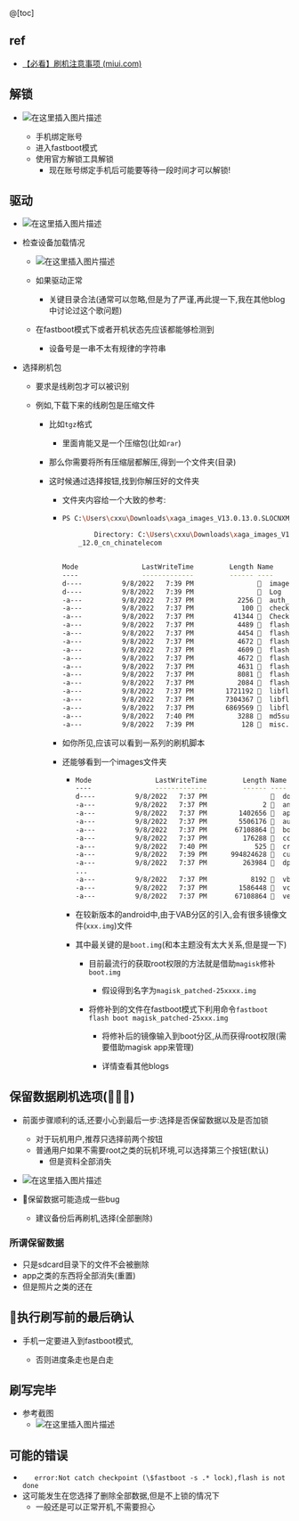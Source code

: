 @[toc]
## ref

- [【必看】刷机注意事项 (miui.com)](https://web.vip.miui.com/page/info/mio/mio/detail?postId=32681233&app_version=dev.20051)

## 解锁

- ![在这里插入图片描述](https://img-blog.csdnimg.cn/9374f9b84a5946f5a6de26790ba8ef39.png)

  - 手机绑定账号
  - 进入fastboot模式
  - 使用官方解锁工具解锁
    - 现在账号绑定手机后可能要等待一段时间才可以解锁!

## 驱动

- ![在这里插入图片描述](https://img-blog.csdnimg.cn/661810c754b44b299f96ecb49d1f9326.png)


- 检查设备加载情况

  - ![在这里插入图片描述](https://img-blog.csdnimg.cn/44685049a6d94e7897c860af6d0bf49c.png)

  - 如果驱动正常
    - 关键目录合法(通常可以忽略,但是为了严谨,再此提一下,我在其他blog中讨论过这个歌问题)
  - 在fastboot模式下或者开机状态先应该都能够检测到
    - 设备号是一串不太有规律的字符串

- 选择刷机包

  - 要求是线刷包才可以被识别

  - 例如,下载下来的线刷包是压缩文件

    - 比如`tgz`格式

      - 里面肯能又是一个压缩包(比如`rar`)

    - 那么你需要将所有压缩层都解压,得到一个文件夹(目录)

    - 这时候通过选择按钮,找到你解压好的文件夹

      - 文件夹内容给一个大致的参考:

      - ```bash
        PS C:\Users\cxxu\Downloads\xaga_images_V13.0.13.0.SLOCNXM_20220908.0000.00_12.0_cn_chinatelecom> ls
        
                Directory: C:\Users\cxxu\Downloads\xaga_images_V13.0.13.0.SLOCNXM_20220908.0000.00
            _12.0_cn_chinatelecom
        
        
        Mode                LastWriteTime         Length Name
        ----                -------------         ------ ----
        d----          9/8/2022   7:39 PM                  images
        d----          9/8/2022   7:39 PM                  Log
        -a---          9/8/2022   7:37 PM           2256   auth_sv5.auth
        -a---          9/8/2022   7:37 PM            100   check_sum.sh
        -a---          9/8/2022   7:37 PM          41344   CheckSum_Gen
        -a---          9/8/2022   7:37 PM           4489   flash_all_except_data_storage.bat
        -a---          9/8/2022   7:37 PM           4454   flash_all_except_data_storage.sh
        -a---          9/8/2022   7:37 PM           4672   flash_all_lock.bat
        -a---          9/8/2022   7:37 PM           4609   flash_all_lock.sh
        -a---          9/8/2022   7:37 PM           4672   flash_all.bat
        -a---          9/8/2022   7:37 PM           4631   flash_all.sh
        -a---          9/8/2022   7:37 PM           8081   flash_gen_crc_list.py
        -a---          9/8/2022   7:37 PM           2084   flash_gen_md5_list.py
        -a---          9/8/2022   7:37 PM        1721192   libflashtool.so
        -a---          9/8/2022   7:37 PM        7304367   libflashtool.v1.so
        -a---          9/8/2022   7:37 PM        6869569   libflashtoolEx.so
        -a---          9/8/2022   7:40 PM           3288   md5sum.xml
        -a---          9/8/2022   7:39 PM            128   misc.txt
        
        ```

      - 如你所见,应该可以看到一系列的刷机脚本

      - 还能够看到一个images文件夹

        - ```bash
          Mode                LastWriteTime         Length Name
          ----                -------------         ------ ----
          d----          9/8/2022   7:37 PM                  download_agent
          -a---          9/8/2022   7:37 PM              2   anti_version.txt
          -a---          9/8/2022   7:37 PM        1402656   apusys.img
          -a---          9/8/2022   7:37 PM        5506176   audio_dsp.img
          -a---          9/8/2022   7:37 PM       67108864   boot.img
          -a---          9/8/2022   7:37 PM         176288   ccu.img
          -a---          9/8/2022   7:40 PM            525   crclist.txt
          -a---          9/8/2022   7:39 PM      994824628   cust.img
          -a---          9/8/2022   7:37 PM         263984   dpm.img
          ...
          -a---          9/8/2022   7:37 PM           8192   vbmeta.img
          -a---          9/8/2022   7:37 PM        1586448   vcp.img
          -a---          9/8/2022   7:37 PM       67108864   vendor_boot.img
          ```

        - 在较新版本的android中,由于VAB分区的引入,会有很多镜像文件(`xxx.img`)文件

        - 其中最关键的是`boot.img`(和本主题没有太大关系,但是提一下)

          - 目前最流行的获取root权限的方法就是借助`magisk`修补`boot.img`

            - 假设得到名字为`magisk_patched-25xxxx.img`

          - 将修补到的文件在fastboot模式下利用命令`fastboot flash boot magisk_patched-25xxx.img `

            - 将修补后的镜像输入到boot分区,从而获得root权限(需要借助magisk app来管理)

            - 详情查看其他blogs

              

## 保留数据刷机选项(🎈🎈🎈)

- 前面步骤顺利的话,还要小心到最后一步:选择是否保留数据以及是否加锁
  - 对于玩机用户,推荐只选择前两个按钮
  - 普通用户如果不需要root之类的玩机环境,可以选择第三个按钮(默认)
    - 但是资料全部消失

- ![在这里插入图片描述](https://img-blog.csdnimg.cn/02c3c5b5077b4c0c8351c17b0099e273.png)

- 🎈保留数据可能造成一些bug

  - 建议备份后再刷机,选择(全部删除)

    
###  所谓保留数据
- 只是sdcard目录下的文件不会被删除
- app之类的东西将全部消失(重置)
- 但是照片之类的还在

## 🎈执行刷写前的最后确认

- 手机一定要进入到fastboot模式,

  - 否则进度条走也是白走

  

## 刷写完毕

- 参考截图
  - ![在这里插入图片描述](https://img-blog.csdnimg.cn/4d5ae53b427442a5b07bc42c1f6a50b7.png)

## 可能的错误

- `   error:Not catch checkpoint (\$fastboot -s .* lock),flash is not done`
- 这可能发生在您选择了删除全部数据,但是不上锁的情况下
  - 一般还是可以正常开机,不需要担心